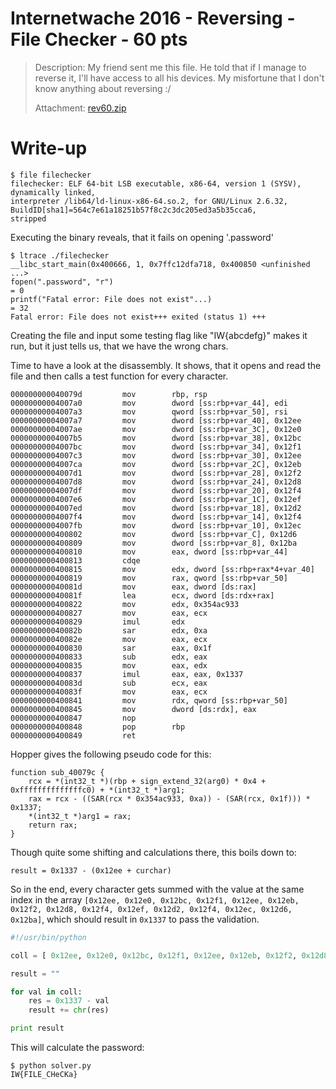# Internetwache 2016 - Reversing - File Checker - 60 pts

> Description: My friend sent me this file. He told that if I manage to reverse it, I'll have access to all his devices. My misfortune that I don't know anything about reversing :/
>
> Attachment: [rev60.zip](rev60.zip)

# Write-up

```shell
$ file filechecker 
filechecker: ELF 64-bit LSB executable, x86-64, version 1 (SYSV), dynamically linked, 
interpreter /lib64/ld-linux-x86-64.so.2, for GNU/Linux 2.6.32, BuildID[sha1]=564c7e61a18251b57f8c2c3dc205ed3a5b35cca6, 
stripped
```

Executing the binary reveals, that it fails on opening '.password'

```shell
$ ltrace ./filechecker 
__libc_start_main(0x400666, 1, 0x7ffc12dfa718, 0x400850 <unfinished ...>
fopen(".password", "r")                                                     = 0
printf("Fatal error: File does not exist"...)                               = 32
Fatal error: File does not exist+++ exited (status 1) +++
```

Creating the file and input some testing flag like "IW{abcdefg}" makes it run, but it just tells us, that we have the wrong chars.

Time to have a look at the disassembly. It shows, that it opens and read the file and then calls a test function for every character.

```
000000000040079d         mov        rbp, rsp
00000000004007a0         mov        dword [ss:rbp+var_44], edi
00000000004007a3         mov        qword [ss:rbp+var_50], rsi
00000000004007a7         mov        dword [ss:rbp+var_40], 0x12ee
00000000004007ae         mov        dword [ss:rbp+var_3C], 0x12e0
00000000004007b5         mov        dword [ss:rbp+var_38], 0x12bc
00000000004007bc         mov        dword [ss:rbp+var_34], 0x12f1
00000000004007c3         mov        dword [ss:rbp+var_30], 0x12ee
00000000004007ca         mov        dword [ss:rbp+var_2C], 0x12eb
00000000004007d1         mov        dword [ss:rbp+var_28], 0x12f2
00000000004007d8         mov        dword [ss:rbp+var_24], 0x12d8
00000000004007df         mov        dword [ss:rbp+var_20], 0x12f4
00000000004007e6         mov        dword [ss:rbp+var_1C], 0x12ef
00000000004007ed         mov        dword [ss:rbp+var_18], 0x12d2
00000000004007f4         mov        dword [ss:rbp+var_14], 0x12f4
00000000004007fb         mov        dword [ss:rbp+var_10], 0x12ec
0000000000400802         mov        dword [ss:rbp+var_C], 0x12d6
0000000000400809         mov        dword [ss:rbp+var_8], 0x12ba
0000000000400810         mov        eax, dword [ss:rbp+var_44]
0000000000400813         cdqe       
0000000000400815         mov        edx, dword [ss:rbp+rax*4+var_40]
0000000000400819         mov        rax, qword [ss:rbp+var_50]
000000000040081d         mov        eax, dword [ds:rax]
000000000040081f         lea        ecx, dword [ds:rdx+rax]
0000000000400822         mov        edx, 0x354ac933
0000000000400827         mov        eax, ecx
0000000000400829         imul       edx
000000000040082b         sar        edx, 0xa
000000000040082e         mov        eax, ecx
0000000000400830         sar        eax, 0x1f
0000000000400833         sub        edx, eax
0000000000400835         mov        eax, edx
0000000000400837         imul       eax, eax, 0x1337
000000000040083d         sub        ecx, eax
000000000040083f         mov        eax, ecx
0000000000400841         mov        rdx, qword [ss:rbp+var_50]
0000000000400845         mov        dword [ds:rdx], eax
0000000000400847         nop        
0000000000400848         pop        rbp
0000000000400849         ret        
```

Hopper gives the following pseudo code for this:

```
function sub_40079c {
    rcx = *(int32_t *)(rbp + sign_extend_32(arg0) * 0x4 + 0xffffffffffffffc0) + *(int32_t *)arg1;
    rax = rcx - ((SAR(rcx * 0x354ac933, 0xa)) - (SAR(rcx, 0x1f))) * 0x1337;
    *(int32_t *)arg1 = rax;
    return rax;
}
```

Though quite some shifting and calculations there, this boils down to:

`result = 0x1337 - (0x12ee + curchar)`

So in the end, every character gets summed with the value at the same index in the array `[0x12ee, 0x12e0, 0x12bc, 0x12f1, 0x12ee, 0x12eb, 0x12f2, 0x12d8, 0x12f4, 0x12ef, 0x12d2, 0x12f4, 0x12ec, 0x12d6, 0x12ba]`, which should result in `0x1337` to pass the validation.

```python
#!/usr/bin/python

coll = [ 0x12ee, 0x12e0, 0x12bc, 0x12f1, 0x12ee, 0x12eb, 0x12f2, 0x12d8, 0x12f4, 0x12ef, 0x12d2, 0x12f4, 0x12ec, 0x12d6, 0x12ba ]

result = ""

for val in coll:
	res = 0x1337 - val
	result += chr(res)

print result
```

This will calculate the password:

```shell
$ python solver.py 
IW{FILE_CHeCKa}
```
